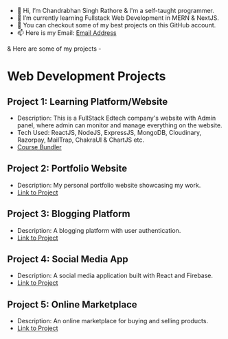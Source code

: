 - 👋 Hi, I’m Chandrabhan Singh Rathore & I'm a self-taught programmer. 
- 🌱 I’m currently learning Fullstack Web Development in MERN & NextJS.
- 👀 You can checkout some of my best projects on this GitHub account.  
- 📫 Here is my Email: [Email Address](chandrabhansingh813@gmail.com)
  
& Here are some of my projects -

# Web Development Projects

## Project 1: Learning Platform/Website
- Description: This is a FullStack Edtech company's website with Admin panel, where admin can monitor and manage everything on the website.
- Tech Used: ReactJS, NodeJS, ExpressJS, MongoDB, Cloudinary, Razorpay, MailTrap, ChakraUI & ChartJS etc.
- [Course Bundler](YOUR_PROJECT_LINK_HERE)

## Project 2: Portfolio Website
- Description: My personal portfolio website showcasing my work.
- [Link to Project](YOUR_PROJECT_LINK_HERE)

## Project 3: Blogging Platform
- Description: A blogging platform with user authentication.
- [Link to Project](YOUR_PROJECT_LINK_HERE)

## Project 4: Social Media App
- Description: A social media application built with React and Firebase.
- [Link to Project](YOUR_PROJECT_LINK_HERE)

## Project 5: Online Marketplace
- Description: An online marketplace for buying and selling products.
- [Link to Project](YOUR_PROJECT_LINK_HERE)

<!---
chandrabhan-singh-1/chandrabhan-singh-1 is a ✨ special ✨ repository because its `README.md` (this file) appears on your GitHub profile.
You can click the Preview link to take a look at your changes.
--->
